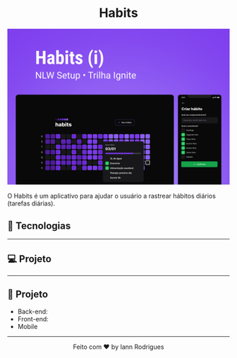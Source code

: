 <h1 align="center"> Habits </h1>

<div align="center">
  <img src=".github/habits.png" alt="" />
</div>

O Habits é um aplicativo para ajudar o usuário a rastrear hábitos diários (tarefas diárias).

## :rocket: Tecnologias

---

## :computer: Projeto

---

## 🔖 Projeto

- Back-end:
- Front-end:
- Mobile

---

<p align="center">Feito com ♥ by Iann Rodrigues</p>
